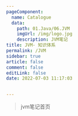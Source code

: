 ```yaml
---
pageComponent: 
  name: Catalogue
  data: 
    path: 01.Java/06.JVM
    imgUrl: /img/logo.jpg
    description: JVM笔记
title: JVM- 知识体系
permalink: /JVM
sidebar: true
article: false
comment: false
editLink: false
date: 2022-07-03 11:17:03


---
```


> jvm笔记首页